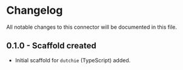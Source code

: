 # Changelog

All notable changes to this connector will be documented in this file.

## 0.1.0 - Scaffold created

- Initial scaffold for `dutchie` (TypeScript) added.
